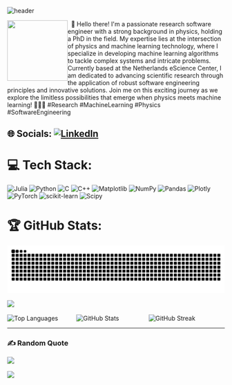 ![header](https://capsule-render.vercel.app/api?type=venom&height=300&color=0:ff9518,100:0d42cc&text=About%20me&strokeWidth=2&stroke=ffffffff&fontColor=000000000000000&fontSize=71)

<img align="left" width="140" height="140" src="https://github.com/SCiarella/SCiarella/assets/58949181/ef0a538c-e68a-4983-ac09-53d94e31a328" >
&nbsp; 👋 Hello there! I'm a passionate research software engineer with a strong background in physics, holding a PhD in the field. My expertise lies at the intersection of physics and machine learning technology, where I specialize in developing machine learning algorithms to tackle complex systems and intricate problems. Currently based at the Netherlands eScience Center, I am dedicated to advancing scientific research through the application of robust software engineering principles and innovative solutions. Join me on this exciting journey as we explore the limitless possibilities that emerge when physics meets machine learning! 
🚀🚀🚀 #Research #MachineLearning #Physics #SoftwareEngineering

## 🌐 Socials: [![LinkedIn](https://img.shields.io/badge/LinkedIn-%230077B5.svg?logo=linkedin&logoColor=white)](https://www.linkedin.com/in/simone-ciarella-phd-485790170/)
# 💻 Tech Stack:
![Julia](https://img.shields.io/badge/-Julia-9558B2?style=for-the-badge&logo=julia&logoColor=white) ![Python](https://img.shields.io/badge/python-3670A0?style=for-the-badge&logo=python&logoColor=ffdd54) ![C](https://img.shields.io/badge/c-%2300599C.svg?style=for-the-badge&logo=c&logoColor=white) ![C++](https://img.shields.io/badge/c++-%2300599C.svg?style=for-the-badge&logo=c%2B%2B&logoColor=white) ![Matplotlib](https://img.shields.io/badge/Matplotlib-%23ffffff.svg?style=for-the-badge&logo=Matplotlib&logoColor=black) ![NumPy](https://img.shields.io/badge/numpy-%23013243.svg?style=for-the-badge&logo=numpy&logoColor=white) ![Pandas](https://img.shields.io/badge/pandas-%23150458.svg?style=for-the-badge&logo=pandas&logoColor=white) ![Plotly](https://img.shields.io/badge/Plotly-%233F4F75.svg?style=for-the-badge&logo=plotly&logoColor=white) ![PyTorch](https://img.shields.io/badge/PyTorch-%23EE4C2C.svg?style=for-the-badge&logo=PyTorch&logoColor=white) ![scikit-learn](https://img.shields.io/badge/scikit--learn-%23F7931E.svg?style=for-the-badge&logo=scikit-learn&logoColor=white) ![Scipy](https://img.shields.io/badge/SciPy-%230C55A5.svg?style=for-the-badge&logo=scipy&logoColor=%white)
# 🏆 GitHub Stats:
<picture>
  <source media="(prefers-color-scheme: dark)" srcset="https://raw.githubusercontent.com/SCiarella/SCiarella/snake/github-contribution-grid-snake-dark.svg" />
  <source media="(prefers-color-scheme: light)" srcset="https://raw.githubusercontent.com/SCiarella/SCiarella/snake/github-contribution-grid-snake.svg" />
  <img alt="github-snake" src="https://raw.githubusercontent.com/SCiarella/SCiarella/snake/github-contribution-grid-snake.svg" />
</picture>

![](https://github-profile-trophy.vercel.app/?username=SCiarella&theme=gruvbox&no-frame=false&no-bg=false&margin-w=4)


<div style="display: flex; justify-content: space-between;">
  <img src="https://github-readme-stats.vercel.app/api/top-langs/?username=SCiarella&theme=dark&hide_border=false&include_all_commits=false&count_private=false&layout=compact" alt="Top Languages" style="width: 30.5%;"/>
  <img src="https://github-readme-stats.vercel.app/api?username=SCiarella&theme=dark&hide_border=false&include_all_commits=false&count_private=false" alt="GitHub Stats" style="width: 32%;"/>
  <img src="https://github-readme-streak-stats.herokuapp.com/?user=SCiarella&theme=dark&hide_border=false" alt="GitHub Streak" style="width: 35%;"/>
</div>

---
### ✍️ Random Quote
![](https://quotes-github-readme.vercel.app/api?type=horizontal&theme=radical)

[![](https://visitcount.itsvg.in/api?id=SCiarella&icon=0&color=0)](https://visitcount.itsvg.in)
